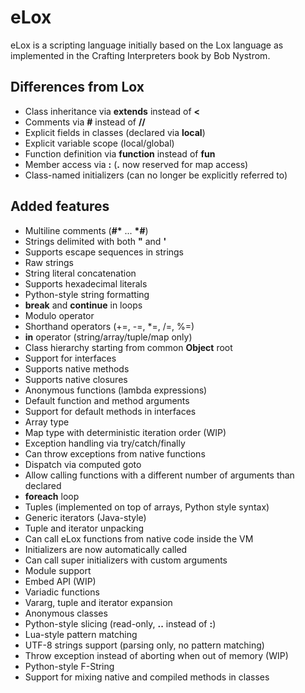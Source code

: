 eLox
====

eLox is a scripting language initially based on the Lox language as implemented in the Crafting Interpreters book by Bob Nystrom.

Differences from Lox
--------------------

* Class inheritance via **extends** instead of **<**
* Comments via **#** instead of **//**
* Explicit fields in classes (declared via **local**)
* Explicit variable scope (local/global)
* Function definition via **function** instead of **fun**
* Member access via **:** (**.** now reserved for map access)
* Class-named initializers (can no longer be explicitly referred to)

Added features
--------------

* Multiline comments (**#\*** ... **\*#**)
* Strings delimited with both **"** and **'**
* Supports escape sequences in strings
* Raw strings
* String literal concatenation
* Supports hexadecimal literals
* Python-style string formatting
* **break** and **continue** in loops
* Modulo operator
* Shorthand operators (+=, -=, *=, /=, %=)
* **in** operator (string/array/tuple/map only)
* Class hierarchy starting from common **Object** root
* Support for interfaces
* Supports native methods
* Supports native closures
* Anonymous functions (lambda expressions)
* Default function and method arguments
* Support for default methods in interfaces
* Array type
* Map type with deterministic iteration order (WIP)
* Exception handling via try/catch/finally
* Can throw exceptions from native functions
* Dispatch via computed goto
* Allow calling functions with a different number of arguments than declared
* **foreach** loop
* Tuples (implemented on top of arrays, Python style syntax)
* Generic iterators (Java-style)
* Tuple and iterator unpacking
* Can call eLox functions from native code inside the VM
* Initializers are now automatically called
* Can call super initializers with custom arguments
* Module support
* Embed API (WIP)
* Variadic functions
* Vararg, tuple and iterator expansion
* Anonymous classes
* Python-style slicing (read-only, **..** instead of **:**)
* Lua-style pattern matching
* UTF-8 strings support (parsing only, no pattern matching)
* Throw exception instead of aborting when out of memory (WIP)
* Python-style F-String
* Support for mixing native and compiled methods in classes